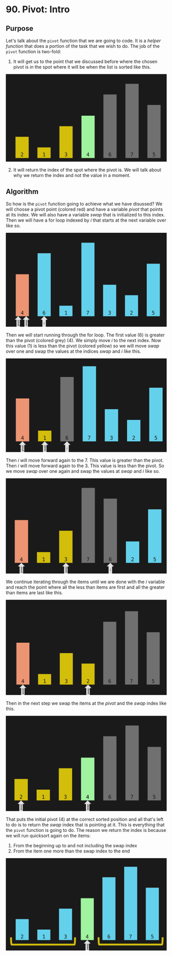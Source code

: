 # 90. Pivot: Intro

## Purpose

Let's talk about the `pivot` function that we are going to code. It is a *helper function* that does a portion of the task that we wish to do. The job of the `pivot` function is two-fold:

1. It will get us to the point that we discussed before where the chosen pivot is in the spot where it will be when the list is sorted like this.

![Quick Sort Iteration 1 Swap](./images/quick-sort-iteration-1-swap.jpg?raw=true "Quick Sort Iteration Swap")

2. It will return the index of the spot where the pivot is. We will talk about why we return the index and not the value in a moment.

## Algorithm

So how is the `pivot` function going to achieve what we have disussed? We will choose a pivot point (colored red) and have a variable *pivot* that points at its index. We will also have a variable *swap* that is initialized to this index. Then we will have a for loop indexed by *i* that starts at the next variable over like so.

![Pivot Start Indices](./images/pivot-start.jpg?raw=true "Pivot Start Indices")

Then we will start running through the for loop. The first value (6) is greater than the pivot (colored grey) (4). We simply move *i* to the next index. Now this value (1) is less than the pivot (colored yellow) so we will move *swap* over one and swap the values at the indices *swap* and *i* like this.  

![Pivot Start Swap i](./images/pivot-start-swap-i.jpg?raw=true "Pivot Start Swap i")

Then *i* will move forward again to the 7. This value is greater than the pivot. Then *i* will move forward again to the 3. This value is less than the pivot. So we move *swap* over one again and swap the values at *swap* and *i* like so.

![Pivot Swap i](./images/pivot-swap-i.jpg?raw=true "Pivot Swap i")

We continue iterating through the items until we are done with the *i* variable and reach the point where all the less than items are first and all the greater than items are last like this.

![Pivot Iteration End](./images/pivot-iteration-end.jpg?raw=true "Pivot Iteration End")

Then in the next step we swap the items at the *pivot* and the *swap* index like this.

![Pivot Swap](./images/pivot-swap.jpg?raw=true "Pivot Swap")

That puts the initial pivot (4) at the correct sorted position and all that's left to do is to return the *swap* index that is pointing at it. This is everything that the `pivot` function is going to do. The reason we return the index is because we will run quicksort again on the items:

1. From the beginning up to and not including the swap index
2. From the item one more than the swap index to the end

![Pivot Swap Lower Upper](./images/pivot-swap-lower-upper.jpg?raw=true "Pivot Swap Lower Upper")
